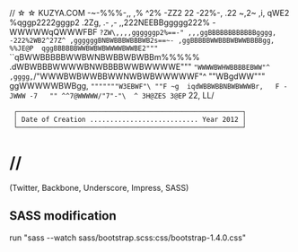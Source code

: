 // &#9734;  ☆ KUZYA.COM
                              -~-%%%-,,
                            ,%       ^2%
                           -ZZ2       22
                           -22%-,    .22
  ~,2~ ,i,       qWE2      %qggp2222gggp2     .2Zg,          .- ,-
  ,,222NEEBBggggg222%      -WWWWWqQWWWFBF     `?ZW\,,,,ggggggp2%==-"
  ,,,ggBBBBBBBBBBBBgggg,   -222%2WB2^27Z^ ,ggggggBNBWBBBWBBBWB2s==~-
    ,ggBBBBBWWBBBWBWWBBBBgg,  %%JE@P  qggBBBBBBWWBWBWBWWWWBWWBE2"""`
    ``qBWWBBBBBWWBWNBWBBWBWBBm%%%%% .dWBWBBBWWWWBNWBBBBWWBWWWWE"""
         `"WWWWBWHWBBBBEBWW"^ ,gggg,`/"WWWBWBWWBBWWNWBWBWWWWWF"^
             ""WBgdWW"""   ggWWWWWBWBgg, `"""""""W3EBWF"\
                ""F ~g  iqdWBBWBBNBWBWWWBr,   F -JWWW
                    -7   "" ^^7@WWWWW/"7"-"\  ^
                               3H@ZES
                                3@EP`
                                 22,
                                 LL/
 
     ┌────────────────────────────────────────────────────────┐
     │ Date of Creation ........................... Year 2012 │
     └────────────────────────────────────────────────────────┘
//
====================================================================
(Twitter, Backbone, Underscore, Impress, SASS)



SASS modification
------------------
run "sass --watch sass/bootstrap.scss:css/bootstrap-1.4.0.css" 